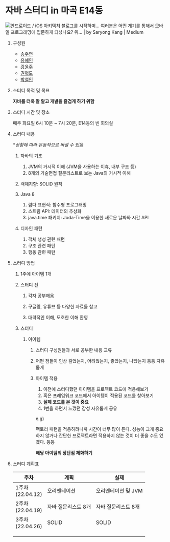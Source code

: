 # 자바 스터디 in 마곡 E14동 

![안드로이드 / iOS 아키텍처 블로그를 시작하며... 여러분은 어떤 계기를 통해서 모바일 프로그래밍에 입문하게 되셨나요? 위… | by  Saryong Kang | Medium](https://miro.medium.com/max/1091/1*riWRppNtkZYU1lR3vbInIg.png)



1. 구성원

   - [송주연](https://github.com/superyodi)
   - [유혜인](https://github.com/hain9563)
   - [강윤주](https://github.com/9an9)
   - [권혁도](https://github.com/kwonhyeokdo)
   - [박철인](https://github.com/ironpark94)

2. 스터디 목적 및 목표

   **자바를 더욱 잘 알고 개발을 즐겁게 하기 위함**

5. 스터디 시간 및 장소

   매주 화요일  6시 10분 ~ 7시 20분, E14동의 빈 회의실

6. 스터디 내용 

   **상황에 따라 유동적으로 바뀔 수 있음*

   1. 자바의 기초 

      1. JVM의 거시적 이해 (JVM을 사용하는 이휴, 내부 구조 등)
      2. 8개의 기술면접 질문리스트로 보는 Java의 거시적 이해 
   
   2. 객체지향: SOLID 원칙
   3. Java 8
      1. 람다 표현식: 함수형 프로그래밍
      2. 스트림 API: 데이터의 추상화
      3. java.time 패키지: Joda-Time을 이용한 새로운 날짜와 시간 API
   4. 디자인 패턴
      1. 객체 생성 관련 패턴
      2. 구조 관련 패턴
      3. 행동 관련 패턴

5. 스터디 방법

   1. 1주에 아이템 1개

   2. 스터디 전

      1. 각자 공부해옴

      2. 구글링, 유튜브 등 다양한 자료들 참고

      3. 대략적인 이해, 모호한 이해 환영

   3. 스터디

      1. 아이템

         1. 스터디 구성원들과 서로 공부한 내용 교류
         2. 어떤 점들이 인상 깊었는지, 어려웠는지, 좋았는지, 나빴는지 등등 자유롭게

         3. 아이템 적용

            1. 이전에 스터디했던 아이템을 프로젝트 코드에 적용해보기
            2. 혹은 프레임워크 코드에서 아이템이 적용된 코드를 찾아보기
            3. **실제 코드를 본 것이 중요**
            4. 1번을 하면서 느꼈던 감성 자유롭게 공유


            e.g)

            팩토리 패턴을 적용하려니까 시간이 너무 많이 든다. 성능이 크게 중요하지 않거나 간단한 프로젝트라면 적용하지 않는 것이 더 좋을 수도 있겠다. 등등

            **해당 아이템의 장단점 체화하기**

6. 스터디 계획표

   | 주차                  | 계획                | 실제                |
   | --------------------- | ------------------- | ------------------- |
   | 1주차<br />(22.04.12) | 오리엔테이션        | 오리엔테이션 및 JVM |
   | 2주차<br />(22.04.19) | 자바 질문리스트 8개 |  자바 질문리스트 8개  |
   | 3주차<br />(22.04.26) |  SOLID    |  SOLID   |
   |                       |                     |                     |
   |                       |                     |                     |
   |                       |                     |                     |

   

